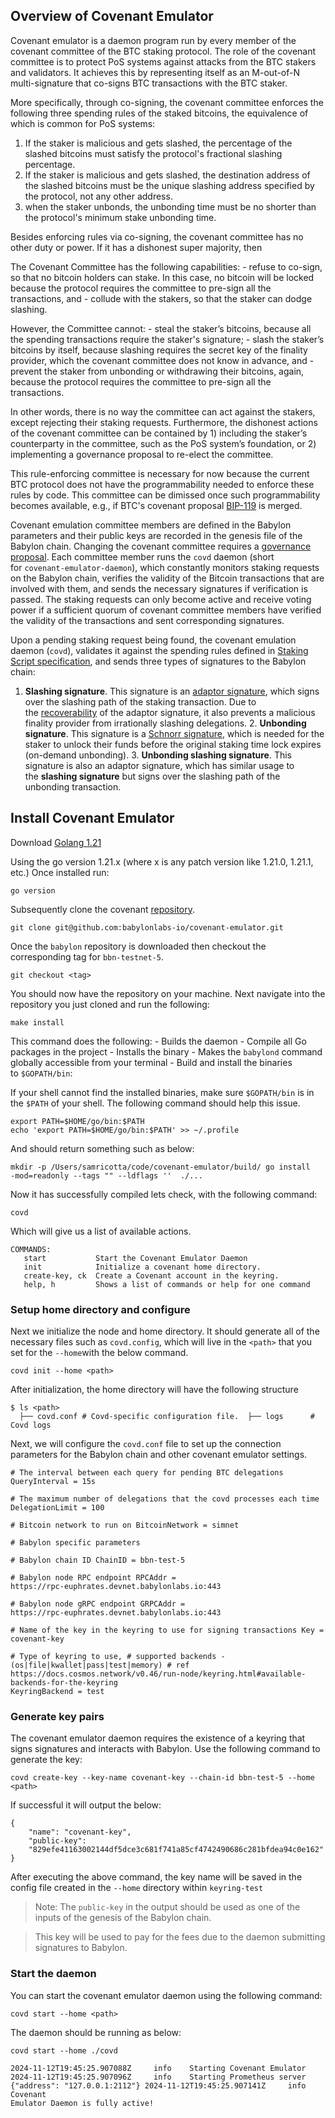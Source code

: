 
## Overview of Covenant Emulator

Covenant emulator is a daemon program run by every member of the covenant
committee of the BTC staking protocol. The role of the covenant committee is to
protect PoS systems against attacks from the BTC stakers and validators. It
achieves this by representing itself as an M-out-of-N multi-signature that
co-signs BTC transactions with the BTC staker.

More specifically, through co-signing, the covenant committee enforces the
following three spending rules of the staked bitcoins, the equivalence of which
is common for PoS systems:

1. If the staker is malicious and gets slashed, the percentage of the slashed
bitcoins must satisfy the protocol's fractional slashing percentage.  
2. If the staker is malicious and gets slashed, the destination address of the
slashed bitcoins must be the unique slashing address specified by the protocol,
not any other address.  
3. when the staker unbonds, the unbonding time must be no shorter than the
protocol's minimum stake unbonding time.

Besides enforcing rules via co-signing, the covenant committee has no other duty
or power. If it has a dishonest super majority, then

The Covenant Committee has the following capabilities:
    - refuse to co-sign, so that no bitcoin holders can stake. In this case, no
    bitcoin will be locked because the protocol requires the committee to
    pre-sign all the transactions, and - collude with the stakers, so that the
    staker can dodge slashing.

However, the Committee cannot:
    - steal the staker’s bitcoins, because all the spending transactions require
    the staker's signature; - slash the staker’s bitcoins by itself, because
    slashing requires the secret key of the finality provider, which the
    covenant committee does not know in advance, and - prevent the staker from
    unbonding or withdrawing their bitcoins, again, because the protocol
    requires the committee to pre-sign all the transactions.


In other words, there is no way the committee can act against the stakers,
except rejecting their staking requests. Furthermore, the dishonest actions of
the covenant committee can be contained by 1) including the staker’s
counterparty in the committee, such as the PoS system’s foundation, or 2)
implementing a governance proposal to re-elect the committee.

This rule-enforcing committee is necessary for now because the current BTC
protocol does not have the programmability needed to enforce these rules by
code. This committee can be dimissed once such programmability becomes
available, e.g., if BTC's covenant
proposal [BIP-119](https://github.com/bitcoin/bips/blob/master/bip-0119.mediawiki) is
merged.

Covenant emulation committee members are defined in the Babylon parameters and
their public keys are recorded in the genesis file of the Babylon chain.
Changing the covenant committee requires a [governance
proposal](https://docs.cosmos.network/v0.50/build/modules/gov). Each committee
member runs the `covd` daemon (short for `covenant-emulator-daemon`), which
constantly monitors staking requests on the Babylon chain, verifies the validity
of the Bitcoin transactions that are involved with them, and sends the necessary
signatures if verification is passed. The staking requests can only become
active and receive voting power if a sufficient quorum of covenant committee
members have verified the validity of the transactions and sent corresponding
signatures.

Upon a pending staking request being found, the covenant emulation daemon
(`covd`), validates it against the spending rules defined in [Staking Script
specification](https://github.com/babylonlabs-io/babylon/blob/dev/docs/staking-script.md),
and sends three types of signatures to the Babylon chain:

1. **Slashing signature**. This signature is an [adaptor
signature](https://bitcoinops.org/en/topics/adaptor-signatures/), which signs
over the slashing path of the staking transaction. Due to
the [recoverability](https://github.com/LLFourn/one-time-VES/blob/master/main.pdf) of
the adaptor signature, it also prevents a malicious finality provider from
irrationally slashing delegations.  2. **Unbonding signature**. This signature
is a [Schnorr signature](https://en.wikipedia.org/wiki/Schnorr_signature), which
is needed for the staker to unlock their funds before the original staking time
lock expires (on-demand unbonding).  3. **Unbonding slashing signature**. This
signature is also an adaptor signature, which has similar usage to
the **slashing signature** but signs over the slashing path of the unbonding
transaction.

## Install Covenant Emulator

Download [Golang 1.21](https://go.dev/dl) 

Using the go version 1.21.x (where x is any patch version like 1.21.0, 1.21.1,
etc.) Once installed run:

```shell 
go version 
```

Subsequently clone the covenant
[repository](https://github.com/babylonlabs-io/covenant-emulator).

```shell 
git clone git@github.com:babylonlabs-io/covenant-emulator.git 
```

Once the `babylon` repository is downloaded then checkout the corresponding tag
for `bbn-testnet-5`.

``` shell 
git checkout <tag> 
```

You should now have the repository on your machine. Next navigate into the
repository you just cloned and run the following:

```shell 
make install 
```

This command does the following: - Builds the daemon - Compile all Go packages
in the project - Installs the binary - Makes the `babylond` command globally
accessible from your terminal - Build and install the binaries to `$GOPATH/bin`:

If your shell cannot find the installed binaries, make sure `$GOPATH/bin` is in
the `$PATH` of your shell. The following command should help this issue.

```shell 
export PATH=$HOME/go/bin:$PATH 
echo 'export PATH=$HOME/go/bin:$PATH' >> ~/.profile 
```

And should return something such as below:

```shell 
mkdir -p /Users/samricotta/code/covenant-emulator/build/ go install
-mod=readonly --tags "" --ldflags ''  ./... 
```

Now it has successfully compiled lets check, with the following command:

```shell 
covd 
```

Which will give us a list of available actions.

```shell 
COMMANDS:
   start           Start the Covenant Emulator Daemon 
   init            Initialize a covenant home directory. 
   create-key, ck  Create a Covenant account in the keyring. 
   help, h         Shows a list of commands or help for one command
``` 

### Setup home directory and configure

Next we initialize the node and home directory. It should generate all of the
necessary files such as `covd.config`, which will live in the `<path>` that you
set for the `--home`with the below command.

```shell 
covd init --home <path> 
```

After initialization, the home directory will have the following structure

```shell 
$ ls <path>
  ├── covd.conf # Covd-specific configuration file.  ├── logs      # Covd logs
```

Next, we will configure the `covd.conf` file to set up the connection parameters
for the Babylon chain and other covenant emulator settings.

```
# The interval between each query for pending BTC delegations
QueryInterval = 15s

# The maximum number of delegations that the covd processes each time
DelegationLimit = 100

# Bitcoin network to run on BitcoinNetwork = simnet

# Babylon specific parameters

# Babylon chain ID ChainID = bbn-test-5

# Babylon node RPC endpoint RPCAddr =
https://rpc-euphrates.devnet.babylonlabs.io:443

# Babylon node gRPC endpoint GRPCAddr =
https://rpc-euphrates.devnet.babylonlabs.io:443

# Name of the key in the keyring to use for signing transactions Key =
covenant-key

# Type of keyring to use, # supported backends -
(os|file|kwallet|pass|test|memory) # ref
https://docs.cosmos.network/v0.46/run-node/keyring.html#available-backends-for-the-keyring
KeyringBackend = test

``` 

### Generate key pairs

The covenant emulator daemon requires the existence of a keyring that signs
signatures and interacts with Babylon. Use the following command to generate the
key:

```shell 
covd create-key --key-name covenant-key --chain-id bbn-test-5 --home <path>
```

If successful it will output the below:

```shell 
{
    "name": "covenant-key",
	"public-key":
	"829efe41163002144df5dce3c681f741a85cf4742490686c281bfdea94c0e162"
} 
```

After executing the above command, the key name will be saved in the config file
created in the `--home` directory within `keyring-test`

>Note: The `public-key` in the output should be used as one of the inputs of the
genesis of the Babylon chain.

>This key will be used to pay for the fees due to the daemon submitting
signatures to Babylon.  

### Start the daemon

You can start the covenant emulator daemon using the following command:

```shell 
covd start --home <path> 
```

The daemon should be running as below:

```shell 
covd start --home ./covd 
```

```shell 
2024-11-12T19:45:25.907088Z     info    Starting Covenant Emulator
2024-11-12T19:45:25.907096Z     info    Starting Prometheus server
{"address": "127.0.0.1:2112"} 2024-11-12T19:45:25.907141Z     info    Covenant
Emulator Daemon is fully active!  
```

